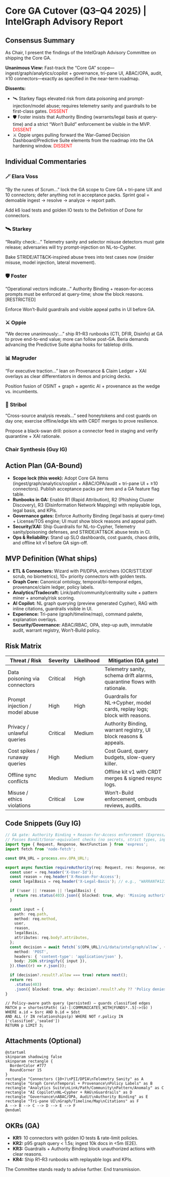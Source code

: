 # Core GA Cutover (Q3–Q4 2025) | IntelGraph Advisory Report

## Consensus Summary

As Chair, I present the findings of the IntelGraph Advisory Committee on shipping the Core GA.

**Unanimous View:** Fast-track the “Core GA” scope—ingest/graph/analytics/copilot + governance, tri-pane UI, ABAC/OPA, audit, ≥10 connectors—exactly as specified in the near-term roadmap.

**Dissents:**

- 🛰 Starkey flags elevated risk from data poisoning and prompt-injection/model abuse; requires telemetry sanity and guardrails to be first-class gates. <span style="color:red">DISSENT</span>
- 🛡 Foster insists that Authority Binding (warrants/legal basis at query-time) and a strict “Won’t Build” enforcement be visible in the MVP. <span style="color:red">DISSENT</span>
- ⚔ Oppie urges pulling forward the War-Gamed Decision Dashboard/Predictive Suite elements from the roadmap into the GA hardening window. <span style="color:red">DISSENT</span>

## Individual Commentaries

### 🪄 Elara Voss

“By the runes of Scrum…” lock the GA scope to Core GA + tri-pane UX and 10 connectors; defer anything not in acceptance packs. Sprint goal = demoable ingest → resolve → analyze → report path.

Add k6 load tests and golden IO tests to the Definition of Done for connectors.

### 🛰 Starkey

“Reality check:…” Telemetry sanity and selector misuse detectors must gate release; adversaries will try prompt-injection on NL-to-Cypher.

Bake STRIDE/ATT&CK-inspired abuse trees into test cases now (insider misuse, model injection, lateral movement).

### 🛡 Foster

“Operational vectors indicate…” Authority Binding + reason-for-access prompts must be enforced at query-time; show the block reasons. [RESTRICTED]

Enforce Won’t-Build guardrails and visible appeal paths in UI before GA.

### ⚔ Oppie

“We decree unanimously:…” ship R1–R3 runbooks (CTI, DFIR, Disinfo) at GA to prove end-to-end value; more can follow post-GA. Beria demands advancing the Predictive Suite alpha hooks for tabletop drills.

### 📊 Magruder

“For executive traction…” lean on Provenance & Claim Ledger + XAI overlays as clear differentiators in demos and pricing decks.

Position fusion of OSINT + graph + agentic AI + provenance as the wedge vs. incumbents.

### 🧬 Stribol

“Cross-source analysis reveals…” seed honeytokens and cost guards on day one; exercise offline/edge kits with CRDT merges to prove resilience.

Propose a black-swan drill: poison a connector feed in staging and verify quarantine + XAI rationale.

### Chair Synthesis (Guy IG)

## Action Plan (GA-Bound)

- **Scope lock (this week):** Adopt Core GA items (ingest/graph/analytics/copilot + ABAC/OPA/audit + tri-pane UI + ≥10 connectors). Publish acceptance packs per item and a GA feature flag table.
- **Runbooks in GA:** Enable R1 (Rapid Attribution), R2 (Phishing Cluster Discovery), R3 (Disinformation Network Mapping) with replayable logs, legal basis, and KPIs.
- **Governance gates:** Enforce Authority Binding (legal basis at query-time) + License/TOS engine; UI must show block reasons and appeal path.
- **Security/XAI:** Ship Guardrails for NL-to-Cypher, Telemetry sanity/poisoning defenses, and STRIDE/ATT&CK abuse tests in CI.
- **Ops & Reliability:** Stand up SLO dashboards, cost guards, chaos drills, and offline kit v1 before GA sign-off.

## MVP Definition (What ships)

- **ETL & Connectors:** Wizard with PII/DPIA, enrichers (OCR/STT/EXIF scrub, no biometrics), 10+ priority connectors with golden tests.
- **Graph Core:** Canonical ontology, temporal/bi-temporal edges, provenance/claim ledger, policy labels.
- **Analytics/Tradecraft:** Link/path/community/centrality suite + pattern miner + anomaly/risk scoring.
- **AI Copilot:** NL graph querying (preview generated Cypher), RAG with inline citations, guardrails visible in UI.
- **Experience:** Tri-pane (graph/timeline/map), command palette, explanation overlays.
- **Security/Governance:** ABAC/RBAC, OPA, step-up auth, immutable audit, warrant registry, Won’t-Build policy.

## Risk Matrix

| Threat / Risk                  | Severity | Likelihood | Mitigation (GA gate)                                                    |
| ------------------------------ | -------- | ---------- | ----------------------------------------------------------------------- |
| Data poisoning via connectors  | Critical | High       | Telemetry sanity, schema drift alarms, quarantine flows with rationale. |
| Prompt injection / model abuse | High     | High       | Guardrails for NL→Cypher, model cards, replay logs; block with reasons. |
| Privacy / unlawful queries     | Critical | Medium     | Authority Binding, warrant registry, UI block reasons & appeals.        |
| Cost spikes / runaway queries  | High     | Medium     | Cost Guard, query budgets, slow-query killer.                           |
| Offline sync conflicts         | Medium   | Medium     | Offline kit v1 with CRDT merges & signed resync logs.                   |
| Misuse / ethics violations     | Critical | Low        | Won’t-Build enforcement, ombuds reviews, audits.                        |

## Code Snippets (Guy IG)

```ts
// GA gate: Authority Binding + Reason-for-Access enforcement (Express/OPA)
// Passes Bandit/Sonar-equivalent checks (no secrets, strict types, input validation)
import type { Request, Response, NextFunction } from 'express';
import fetch from 'node-fetch';

const OPA_URL = process.env.OPA_URL!;

export async function requireAuthority(req: Request, res: Response, next: NextFunction) {
  const user = req.header('X-User-Id');
  const reason = req.header('X-Reason-For-Access');
  const legalBasis = req.header('X-Legal-Basis'); // e.g., "WARRANT#123" or policy tag

  if (!user || !reason || !legalBasis) {
    return res.status(403).json({ blocked: true, why: 'Missing authority or reason-for-access' });
  }

  const input = {
    path: req.path,
    method: req.method,
    user,
    reason,
    legalBasis,
    attributes: req.body?.attributes,
  };
  const decision = await fetch(`${OPA_URL}/v1/data/intelgraph/allow`, {
    method: 'POST',
    headers: { 'content-type': 'application/json' },
    body: JSON.stringify({ input }),
  }).then((r) => r.json());

  if (decision?.result?.allow === true) return next();
  return res
    .status(403)
    .json({ blocked: true, why: decision?.result?.why ?? 'Policy denies request' });
}
```

```cypher
// Policy-aware path query (persisted) — guards classified edges
MATCH p = shortestPath( (a)-[:COMMUNICATES_WITH|FUNDS*..5]->(b) )
WHERE a.id = $src AND b.id = $dst
AND ALL (r IN relationships(p) WHERE NOT r.policy IN ['classified','sealed'])
RETURN p LIMIT 3;
```

## Attachments (Optional)

```plantuml
@startuml
skinparam shadowing false
skinparam rectangle {
  BorderColor #777
  RoundCorner 15
}
rectangle "Connectors (10+)\nPII/DPIA\nTelemetry Sanity" as A
rectangle "Graph Core\nTemporal + Provenance\nPolicy Labels" as B
rectangle "Analytics Suite\nLink/Path/Community\nPattern/Anomaly" as C
rectangle "AI Copilot\nNL→Cypher + RAG\nGuardrails" as D
rectangle "Governance\nABAC/OPA, Audit\nAuthority Binding" as E
rectangle "Tri-pane UI\nGraph/Timeline/Map\nCitations" as F
A --> B --> C --> D --> E --> F
@enduml
```

## OKRs (GA)

- **KR1:** 10 connectors with golden IO tests & rate-limit policies.
- **KR2:** p95 graph query < 1.5s; ingest 10k docs in <5m (E2E).
- **KR3:** Guardrails + Authority Binding block unauthorized actions with clear reasons.
- **KR4:** Ship R1–R3 runbooks with replayable logs and KPIs.

The Committee stands ready to advise further. End transmission.
